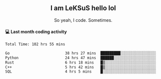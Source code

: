 <h2 align="center">I am LeKSuS hello lol</h2>
<p align="center">So yeah, I code. Sometimes.</p>

#### :computer: Last month coding activity
<!--START_SECTION:waka-->

```txt
Total Time: 102 hrs 55 mins

Go                         38 hrs 27 mins  █████████░░░░░░░░░░░░░░░░   36.37 %
Python                     24 hrs 47 mins  ██████░░░░░░░░░░░░░░░░░░░   23.45 %
Rust                       6 hrs 18 mins   █▒░░░░░░░░░░░░░░░░░░░░░░░   05.96 %
C++                        5 hrs 42 mins   █▒░░░░░░░░░░░░░░░░░░░░░░░   05.39 %
SQL                        4 hrs 5 mins    █░░░░░░░░░░░░░░░░░░░░░░░░   03.87 %
```

<!--END_SECTION:waka-->
